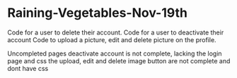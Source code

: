 # Raining-Vegetables-Nov-19th

Code for a user to delete their account.
Code for a user to deactivate their account
Code to upload a picture, edit and delete picture on the profile.

Uncompleted pages
deactivate account is not complete, lacking the login page and css 
the upload, edit and delete image button are not complete and dont have css
